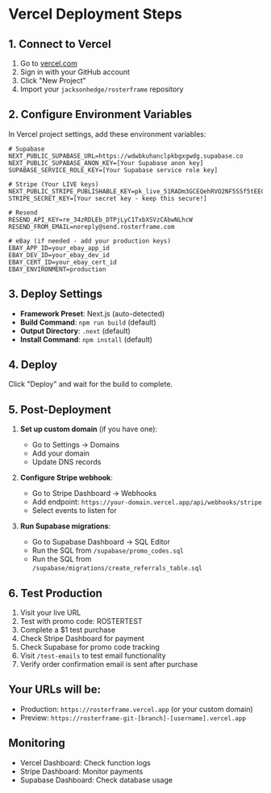 # Vercel Deployment Steps

## 1. Connect to Vercel

1. Go to [vercel.com](https://vercel.com)
2. Sign in with your GitHub account
3. Click "New Project"
4. Import your `jacksonhedge/rosterframe` repository

## 2. Configure Environment Variables

In Vercel project settings, add these environment variables:

```
# Supabase
NEXT_PUBLIC_SUPABASE_URL=https://wdwbkuhanclpkbgxgwdg.supabase.co
NEXT_PUBLIC_SUPABASE_ANON_KEY=[Your Supabase anon key]
SUPABASE_SERVICE_ROLE_KEY=[Your Supabase service role key]

# Stripe (Your LIVE keys)
NEXT_PUBLIC_STRIPE_PUBLISHABLE_KEY=pk_live_51RADm3GCEQehRVO2NF5SSf5tEECZw9Fy2WWh0AFbvOgft1SywjCvwn0jziLG02olZueJtFeQxN1pSxkfUYcrUTBF00opHgJXne
STRIPE_SECRET_KEY=[Your secret key - keep this secure!]

# Resend
RESEND_API_KEY=re_34zRDLEb_DTPjLyC1TxbXSVzCAbwNLhcW
RESEND_FROM_EMAIL=noreply@send.rosterframe.com

# eBay (if needed - add your production keys)
EBAY_APP_ID=your_ebay_app_id
EBAY_DEV_ID=your_ebay_dev_id
EBAY_CERT_ID=your_ebay_cert_id
EBAY_ENVIRONMENT=production
```

## 3. Deploy Settings

- **Framework Preset**: Next.js (auto-detected)
- **Build Command**: `npm run build` (default)
- **Output Directory**: `.next` (default)
- **Install Command**: `npm install` (default)

## 4. Deploy

Click "Deploy" and wait for the build to complete.

## 5. Post-Deployment

1. **Set up custom domain** (if you have one):
   - Go to Settings → Domains
   - Add your domain
   - Update DNS records

2. **Configure Stripe webhook**:
   - Go to Stripe Dashboard → Webhooks
   - Add endpoint: `https://your-domain.vercel.app/api/webhooks/stripe`
   - Select events to listen for

3. **Run Supabase migrations**:
   - Go to Supabase Dashboard → SQL Editor
   - Run the SQL from `/supabase/promo_codes.sql`
   - Run the SQL from `/supabase/migrations/create_referrals_table.sql`

## 6. Test Production

1. Visit your live URL
2. Test with promo code: ROSTERTEST
3. Complete a $1 test purchase
4. Check Stripe Dashboard for payment
5. Check Supabase for promo code tracking
6. Visit `/test-emails` to test email functionality
7. Verify order confirmation email is sent after purchase

## Your URLs will be:
- Production: `https://rosterframe.vercel.app` (or your custom domain)
- Preview: `https://rosterframe-git-[branch]-[username].vercel.app`

## Monitoring
- Vercel Dashboard: Check function logs
- Stripe Dashboard: Monitor payments
- Supabase Dashboard: Check database usage
